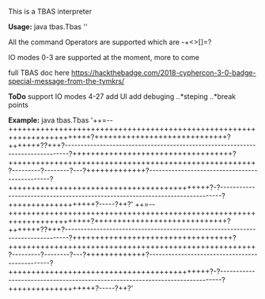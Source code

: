 This is a TBAS interpreter

**Usage:** java tbas.Tbas '<tbas>'

All the command Operators are supported which are -+<>[]=?

IO modes 0-3 are supported at the moment, more to come

full TBAS doc here https://hackthebadge.com/2018-cyphercon-3-0-badge-special-message-from-the-tymkrs/

**ToDo**
support IO modes 4-27
add UI
add debuging
..*steping
..*break points

**Example:** java tbas.Tbas '++=--++++++++++++++++++++++++++++++++++++++++++++++++++++++++++++++++++++++++?+++++++++++++++++++++++++++++?+++++++??+++?-------------------------------------------------------------------------------?+++++++++++++++++++++++++++++++++++?++++++++++++++++++++++++++++++++++++++++++++++++++++++?---------?--------?---?+++++++++++++?-----------------------------------------------?++++++++++++++++++++++++++++++++++++++++++++?-?------------------------------------------------------------------------------?+++++++++++++++++++?-----?++?'
++=--++++++++++++++++++++++++++++++++++++++++++++++++++++++++++++++++++++++++?+++++++++++++++++++++++++++++?+++++++??+++?-------------------------------------------------------------------------------?+++++++++++++++++++++++++++++++++++?++++++++++++++++++++++++++++++++++++++++++++++++++++++?---------?--------?---?+++++++++++++?-----------------------------------------------?++++++++++++++++++++++++++++++++++++++++++++?-?------------------------------------------------------------------------------?+++++++++++++++++++?-----?++?'
